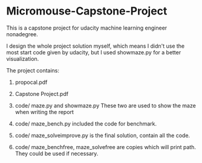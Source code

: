 # Micromouse-Capstone-Project

This is a capstone project for udacity machine learning engineer nonadegree.

I design the whole project solution myself, which means I didn't use the most start code given by udacity, but I used showmaze.py for a better visualization.

The project contains:

1. propocal.pdf

2. Capstone Project.pdf

3. code/ maze.py  and showmaze.py  These two are used to show the maze when writing the report
       
4. code/ maze_bench.py  included the code for benchmark. 

5. code/ maze_solveimprove.py is the final solution, contain all the code.

6. code/ maze_benchfree, maze_solvefree are copies which will print path. They could be used if necessary.
